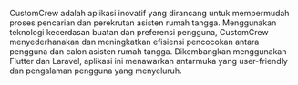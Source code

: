CustomCrew adalah aplikasi inovatif yang dirancang untuk mempermudah proses pencarian dan perekrutan asisten rumah tangga. Menggunakan teknologi kecerdasan buatan dan preferensi pengguna, CustomCrew menyederhanakan dan meningkatkan efisiensi pencocokan antara pengguna dan calon asisten rumah tangga. Dikembangkan menggunakan Flutter dan Laravel, aplikasi ini menawarkan antarmuka yang user-friendly dan pengalaman pengguna yang menyeluruh.
